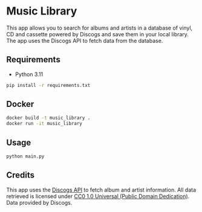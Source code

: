 # Music Library
This app allows you to search for albums and artists in a database of vinyl, CD and cassette powered by Discogs and save them in 
your local library. The app uses the Discogs API to fetch data from the database.

## Requirements
- Python 3.11
``` bash
pip install -r requirements.txt
```
## Docker
``` bash
docker build -t music_library .
docker run -it music_library
```
## Usage
``` bash
python main.py
```

## Credits
This app uses the [Discogs API](https://www.discogs.com/developers/) to fetch album and artist information.
All data retrieved is licensed under [CC0 1.0 Universal (Public Domain Dedication)](https://creativecommons.org/public-domain/cc0/).
Data provided by Discogs.
